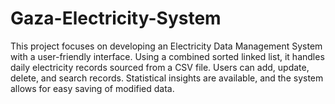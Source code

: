 # Gaza-Electricity-System
This project focuses on developing an Electricity Data Management System with a user-friendly interface. 
Using a combined sorted linked list, it handles daily electricity records sourced from a CSV file. Users can add, update, delete, and search records. 
Statistical insights are available, and the system allows for easy saving of modified data.
